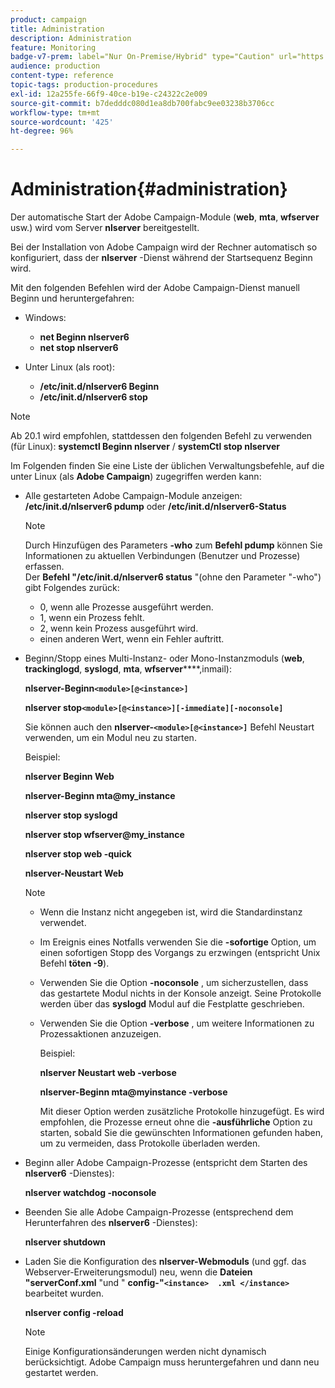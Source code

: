 ```yaml
---
product: campaign
title: Administration
description: Administration
feature: Monitoring
badge-v7-prem: label="Nur On-Premise/Hybrid" type="Caution" url="https://experienceleague.adobe.com/docs/campaign-classic/using/installing-campaign-classic/architecture-and-hosting-models/hosting-models-lp/hosting-models.html?lang=de" tooltip="Gilt nur für Hybrid- und On-Premise-Bereitstellungen"
audience: production
content-type: reference
topic-tags: production-procedures
exl-id: 12a255fe-66f9-40ce-b19e-c24322c2e009
source-git-commit: b7dedddc080d1ea8db700fabc9ee03238b3706cc
workflow-type: tm+mt
source-wordcount: '425'
ht-degree: 96%

---
```


# Administration{#administration}

Der automatische Start der Adobe Campaign-Module (**web**, **mta**, **wfserver** usw.) wird vom Server **nlserver** bereitgestellt.

Bei der Installation von Adobe Campaign wird der Rechner automatisch so konfiguriert, dass der **nlserver** -Dienst während der Startsequenz Beginn wird.

Mit den folgenden Befehlen wird der Adobe Campaign-Dienst manuell Beginn und heruntergefahren:

* Windows:

   * **net Beginn nlserver6**
   * **net stop nlserver6**

* Unter Linux (als root):

   * **/etc/init.d/nlserver6 Beginn**
   * **/etc/init.d/nlserver6 stop**

>[!NOTE]
>
>Ab 20.1 wird empfohlen, stattdessen den folgenden Befehl zu verwenden (für Linux): **systemctl Beginn nlserver** / **systemCtl stop nlserver**

Im Folgenden finden Sie eine Liste der üblichen Verwaltungsbefehle, auf die unter Linux (als **Adobe Campaign**) zugegriffen werden kann:

* Alle gestarteten Adobe Campaign-Module anzeigen: **/etc/init.d/nlserver6 pdump** oder **/etc/init.d/nlserver6-Status**

  >[!NOTE]
  >
  >Durch Hinzufügen des Parameters **-who** zum **Befehl pdump** können Sie Informationen zu aktuellen Verbindungen (Benutzer und Prozesse) erfassen.\
  >Der **Befehl &quot;/etc/init.d/nlserver6 status** &quot;(ohne den Parameter &quot;-who&quot;) gibt Folgendes zurück:
  >
  >    * 0, wenn alle Prozesse ausgeführt werden.
  >    * 1, wenn ein Prozess fehlt.
  >    * 2, wenn kein Prozess ausgeführt wird.
  >    * einen anderen Wert, wenn ein Fehler auftritt.
  >

* Beginn/Stopp eines Multi-Instanz- oder Mono-Instanzmoduls (**web**, **trackinglogd**, **syslogd**, **mta**, **wfserver******,inmail):

  **nlserver-Beginn`<module>[@<instance>]`**

  **nlserver stop`<module>[@<instance>][-immediate][-noconsole]`**

  Sie können auch den **nlserver-`<module>[@<instance>]`** Befehl Neustart verwenden, um ein Modul neu zu starten.

  Beispiel:

  **nlserver Beginn Web**

  **nlserver-Beginn mta@my_instance**

  **nlserver stop syslogd**

  **nlserver stop wfserver@my_instance**

  **nlserver stop web -quick**

  **nlserver-Neustart Web**

  >[!NOTE]
  >
  >* Wenn die Instanz nicht angegeben ist, wird die Standardinstanz verwendet.
  >* Im Ereignis eines Notfalls verwenden Sie die **-sofortige** Option, um einen sofortigen Stopp des Vorgangs zu erzwingen (entspricht Unix Befehl **töten -9**).
  >* Verwenden Sie die Option **-noconsole** , um sicherzustellen, dass das gestartete Modul nichts in der Konsole anzeigt. Seine Protokolle werden über das **syslogd** Modul auf die Festplatte geschrieben.
  >* Verwenden Sie die Option **-verbose** , um weitere Informationen zu Prozessaktionen anzuzeigen.
  >
  >   Beispiel:
  >
  >   **nlserver Neustart web -verbose**
  >
  >   **nlserver-Beginn mta@myinstance -verbose**
  >
  >   Mit dieser Option werden zusätzliche Protokolle hinzugefügt. Es wird empfohlen, die Prozesse erneut ohne die **-ausführliche** Option zu starten, sobald Sie die gewünschten Informationen gefunden haben, um zu vermeiden, dass Protokolle überladen werden.

* Beginn aller Adobe Campaign-Prozesse (entspricht dem Starten des **nlserver6** -Dienstes):

  **nlserver watchdog -noconsole**

* Beenden Sie alle Adobe Campaign-Prozesse (entsprechend dem Herunterfahren des **nlserver6** -Dienstes):

  **nlserver shutdown**

* Laden Sie die Konfiguration des **nlserver-Webmoduls** (und ggf. das Webserver-Erweiterungsmodul) neu, wenn die **Dateien &quot;serverConf.xml** &quot;und &quot; **config-&quot;`<instance>  .xml </instance>`** bearbeitet wurden.

  **nlserver config -reload**

  >[!NOTE]
  >
  >Einige Konfigurationsänderungen werden nicht dynamisch berücksichtigt. Adobe Campaign muss heruntergefahren und dann neu gestartet werden.
